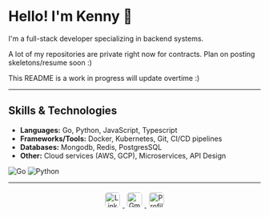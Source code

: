 # Hello! I'm Kenny 👋

I'm a full-stack developer specializing in backend systems.

A lot of my repositories are private right now for contracts.
Plan on posting skeletons/resume soon :)

This README is a work in progress will update overtime :) 

---

## Skills & Technologies

- **Languages:** Go, Python, JavaScript, Typescript
- **Frameworks/Tools:** Docker, Kubernetes, Git, CI/CD pipelines
- **Databases:** Mongodb, Redis, PostgresSQL
- **Other:** Cloud services (AWS, GCP), Microservices, API Design

![Go](https://img.shields.io/badge/Go-00ADD8?style=flat&logo=go&logoColor=white)
![Python](https://img.shields.io/badge/Python-3776AB?style=flat&logo=python&logoColor=white)

---

<div align="center">
  <!-- Social Links & Profile Views -->
  <a href="https://www.linkedin.com/in/kenny-collins-6b0525236/">
    <img src="https://img.shields.io/badge/Visit%20my%20LinkedIn-0A66C2?style=for-the-badge&logo=linkedin&logoColor=white" 
         alt="LinkedIn" 
         style="height: 30px; border-radius: 5px; margin: 5px;" />
  </a>
  <a href="mailto:kennethcollinswork@gmail.com">
    <img src="https://img.shields.io/badge/Email%20me-EA4335?style=for-the-badge&logo=gmail&logoColor=white" 
         alt="Gmail" 
         style="height: 30px; border-radius: 5px; margin: 5px;" />
  </a>
  <img src="https://komarev.com/ghpvc/?username=kennethcollins138&label=Profile+Views&color=blueviolet" 
       alt="Profile Views" 
       style="height: 30px; border-radius: 5px; margin: 5px;" />
</div>

[//]: # (<div align="center">)

[//]: # (  <!-- Language Stats with Dark Mode -->)

[//]: # (  <a href="https://github.com/kennethcollins138">)

[//]: # (    <img src="https://github-readme-stats.vercel.app/api/top-langs/?username=kennethcollins138&hide=Jupyter%20Notebook&layout=compact&hide_border=true&langs_count=6&include_all_commits=true&theme=dark" )

[//]: # (         alt="Kenny's Language Stats")

[//]: # (         style="max-width: 100%; border-radius: 5px; margin: 5px;" />)

[//]: # (  </a>)

[//]: # (</div>)

